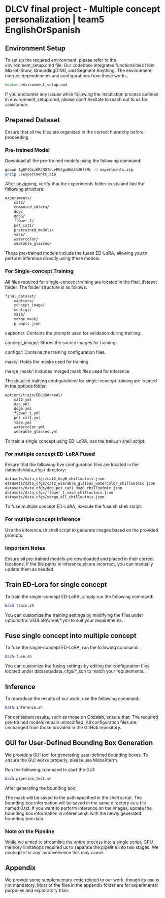 # DLCV final project - Multiple concept personalization | team5 EnglishOrSpanish

## Environment Setup
To set up the required environment, please refer to the environment_setup.cmd file. Our codebase integrates functionalities from Mix-of-Show, GroundingDINO, and Segment Anything. The environment merges dependencies and configurations from these works.

```bash
source environment_setup.cmd
```

If you encounter any issues while following the installation process outlined in environment_setup.cmd, please don't hesitate to reach out to us for assistance.

## Prepared Dataset
Ensure that all the files are organized in the correct hierarchy before proceeding.
### Pre-trained Model
Download all the pre-trained models using the following command:

```bash
gdown 1gOFtGczKR3ND7dLvPE4gw0Ge8hJEfrMc -O experiments.zip
unzip ./experiments.zip
```

After unzipping, verify that the experiments folder exists and has the following structure:

```bash
experiments/
    cat2/
    composed_edlora/
    dog/
    dog6/
    flower_1/
    pet_cat1/
    pretrained_models/
    vase/
    watercolor/
    wearable_glasses/
```
These pre-trained models include the fused ED-LoRA, allowing you to perform inference directly using these models.
### For Single-concept Training
All files required for single-concept training are located in the final_dataset folder. The folder structure is as follows:

```bash
final_dataset/
    captions/
    concept_image/
    configs/
    mask/
    merge_mask/
    prompts.json
```

captions/: Contains the prompts used for validation during training.

concept_image/: Stores the source images for training.

configs/: Contains the training configuration files.

mask/: Holds the masks used for training.

merge_mask/: Includes merged mask files used for inference.

The detailed training configurations for single-concept training are located in the options folder.
```bash
options/train/EDLoRA/real/
    cat2.yml
    dag.yml
    dog6.yml
    flower_1.yml
    pet_cat1.yml
    vase.yml
    watercolor.yml
    wearable_glasses.yml
```
To train a single concept using ED-LoRA, use the train.sh shell script.

### For multiple concept ED-LoRA Fused
Ensure that the following five configuration files are located in the datasets/data_cfgs/ directory:
```bash
datasets/data_cfgs/cat2_dog6_chilloutmix.json
datasets/data_cfgs/cat2_wearable_glasses_watercolor_chilloutmix.json
datasets/data_cfgs/dog_pet_cat1_dog6_chilloutmix.json
datasets/data_cfgs/flower_1_vase_chilloutmix.json
datasets/data_cfgs/merge_all_chilloutmix.json
```
To fuse multiple concept ED-LoRA, execute the fuse.sh shell script.
### For multiple concept Inference
Use the inference.sh shell script to generate images based on the provided prompts.

### Important Notes
Ensure all pre-trained models are downloaded and placed in their correct locations.
If the file paths in inference.sh are incorrect, you can manually update them as needed.

## Train ED-Lora for single concept
To train the single-concept ED-LoRA, simply run the following command:

```bash
bash train.sh
```
You can customize the training settings by modifying the files under options/train/EDLoRA/real/*.yml to suit your requirements.
## Fuse single concept into multiple concept
To fuse the single-concept ED-LoRA, run the following command:

```bash
bash fuse.sh
```
You can customize the fusing settings by editing the configuration files located under datasets/data_cfgs/*.json to match your requirements.
## Inference
To reproduce the results of our work, use the following command:

```bash
bash inference.sh
```

For consistent results, such as those on Codalab, ensure that:
The required pre-trained models remain unmodified.
All configuration files are unchanged from those provided in the GitHub repository.
## GUI for User-Defined Bounding Box Generation
We provide a GUI tool for generating user-defined bounding boxes. To ensure the GUI works properly, please use MobaXterm.

Run the following command to start the GUI:
```bash
bash pipeline_test.sh
```
After generating the bounding box:

The mask will be saved to the path specified in the shell script.
The bounding box information will be saved in the same directory as a file named 0.txt.
If you want to perform inference on the images, update the bounding box information in inference.sh with the newly generated bounding box data.

### Note on the Pipeline
While we aimed to streamline the entire process into a single script, GPU memory limitations required us to separate the pipeline into two stages. We apologize for any inconvenience this may cause.

## Appendix
We provide some supplementary code related to our work, though its use is not mandatory. Most of the files in the appendix folder are for experimental purposes and exploratory trials.
